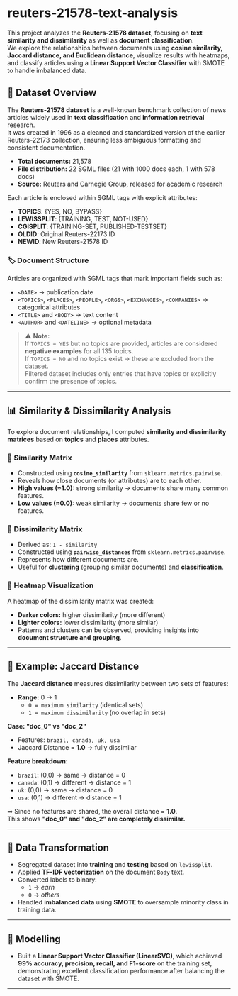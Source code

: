 # reuters-21578-text-analysis
This project analyzes the **Reuters-21578 dataset**, focusing on **text similarity and dissimilarity** as well as **document classification**.  
We explore the relationships between documents using **cosine similarity, Jaccard distance, and Euclidean distance**, visualize results with heatmaps, and classify articles using a **Linear Support Vector Classifier** with SMOTE to handle imbalanced data.

## 📂 Dataset Overview
The **Reuters-21578 dataset** is a well-known benchmark collection of news articles widely used in **text classification** and **information retrieval** research.  
It was created in 1996 as a cleaned and standardized version of the earlier Reuters-22173 collection, ensuring less ambiguous formatting and consistent documentation.  

- **Total documents:** 21,578  
- **File distribution:** 22 SGML files (21 with 1000 docs each, 1 with 578 docs)  
- **Source:** Reuters and Carnegie Group, released for academic research  

Each article is enclosed within SGML tags with explicit attributes:  
- **TOPICS**: {YES, NO, BYPASS}  
- **LEWISSPLIT**: {TRAINING, TEST, NOT-USED}  
- **CGISPLIT**: {TRAINING-SET, PUBLISHED-TESTSET}  
- **OLDID**: Original Reuters-22173 ID  
- **NEWID**: New Reuters-21578 ID  


### 🏷 Document Structure
Articles are organized with SGML tags that mark important fields such as:  

- `<DATE>` → publication date  
- `<TOPICS>`, `<PLACES>`, `<PEOPLE>`, `<ORGS>`, `<EXCHANGES>`, `<COMPANIES>` → categorical attributes  
- `<TITLE>` and `<BODY>` → text content  
- `<AUTHOR>` and `<DATELINE>` → optional metadata  

> ⚠ **Note:**  
If `TOPICS = YES` but no topics are provided, articles are considered **negative examples** for all 135 topics.  
If `TOPICS = NO` and no topics exist → these are excluded from the dataset.  
Filtered dataset includes only entries that have topics or explicitly confirm the presence of topics.  

---

## 📊 Similarity & Dissimilarity Analysis

To explore document relationships, I computed **similarity and dissimilarity matrices** based on **topics** and **places** attributes.

### 🔹 Similarity Matrix
- Constructed using **`cosine_similarity`** from `sklearn.metrics.pairwise`.  
- Reveals how close documents (or attributes) are to each other.  
- **High values (≈1.0):** strong similarity → documents share many common features.  
- **Low values (≈0.0):** weak similarity → documents share few or no features.  

### 🔹 Dissimilarity Matrix
- Derived as: `1 - similarity`  
- Constructed using **`pairwise_distances`** from `sklearn.metrics.pairwise`.  
- Represents how different documents are.  
- Useful for **clustering** (grouping similar documents) and **classification**.  


### 🎨 Heatmap Visualization
A heatmap of the dissimilarity matrix was created:  

- **Darker colors:** higher dissimilarity (more different)  
- **Lighter colors:** lower dissimilarity (more similar)  
- Patterns and clusters can be observed, providing insights into **document structure and grouping**.  

---

## 🔎 Example: Jaccard Distance

The **Jaccard distance** measures dissimilarity between two sets of features:  
- **Range:** 0 → 1  
  - `0 = maximum similarity` (identical sets)  
  - `1 = maximum dissimilarity` (no overlap in sets)  

**Case: "doc_0" vs "doc_2"**  
- Features: `brazil, canada, uk, usa`  
- Jaccard Distance = **1.0** → fully dissimilar  

**Feature breakdown:**  
- `brazil`: (0,0) → same → distance = 0  
- `canada`: (0,1) → different → distance = 1  
- `uk`: (0,0) → same → distance = 0  
- `usa`: (0,1) → different → distance = 1  

➡ Since no features are shared, the overall distance = **1.0**.  
This shows **"doc_0" and "doc_2" are completely dissimilar.**  

---

## 🔹 Data Transformation
- Segregated dataset into **training** and **testing** based on `lewissplit`.  
- Applied **TF-IDF vectorization** on the document `Body` text.  
- Converted labels to binary:  
  - `1` → *earn*  
  - `0` → *others*  
- Handled **imbalanced data** using **SMOTE** to oversample minority class in training data.  

---

## 🤖 Modelling
- Built a **Linear Support Vector Classifier (LinearSVC)**, which achieved **99% accuracy, precision, recall, and F1-score** on the training set, demonstrating excellent classification performance after balancing the dataset with SMOTE.  

---

